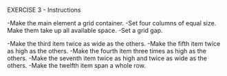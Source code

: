 EXERCISE 3 - Instructions

-Make the main element a grid container.
-Set four columns of equal size. Make them take up all available space. 
-Set a grid gap.

-Make the third item twice as wide as the others. 
-Make the fifth item twice as high as the others. 
-Make the fourth item three times as high as the others.
-Make the seventh item twice as high and twice as wide as the others.
-Make the twelfth item span a whole row. 